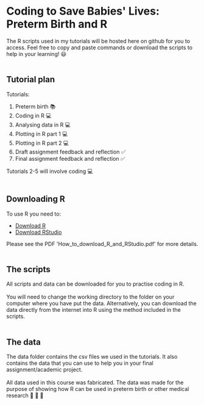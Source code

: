 # Coding to Save Babies' Lives: Preterm Birth and R
The R scripts used in my tutorials will be hosted here on github for you to access. Feel free to copy and paste commands or download the scripts to help in your learning! :smiley:
<br/><br/>

## Tutorial plan
Tutorials:
1. Preterm birth :books:
2. Coding in R :computer:
3. Analysing data in R :computer:
4. Plotting in R part 1 :computer:
5. Plotting in R part 2 :computer:
6. Draft assignment feedback and reflection :white_check_mark:
7. Final assignment feedback and reflection :white_check_mark:

Tutorials 2-5 will involve coding :computer:
<br/><br/>

## Downloading R
To use R you need to:
* [Download R](https://www.r-project.org/)  
* [Download RStudio](https://rstudio.com/products/rstudio/download/#download)

Please see the PDF 'How_to_download_R_and_RStudio.pdf' for more details.
<br/><br/>

## The scripts
All scripts and data can be downloaded for you to practise coding in R.  <br/><br/>
You will need to change the working directory to the folder on your computer where you have put the data. Alternatively, you can download the data directly from the internet into R using the method included in the scripts.
<br/><br/>

## The data 
The data folder contains the csv files we used in the tutorials. It also contains the data that you can use to help you in your final assignment/academic project. <br/><br/>
All data used in this course was fabricated. The data was made for the purpose of showing how R can be used in preterm birth or other medical research :hospital: :microscope: :syringe: 

